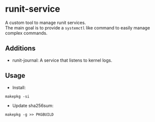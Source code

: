 runit-service
=============

A custom tool to manage runit services.<br>
The main goal is to provide a `systemctl` like command to easily manage complex commands.

Additions
---------

- runit-journal: A service that listens to kernel logs.

Usage
-----

- Install:
```shell
makepkg -si
```

- Update sha256sum:
```shell
makepkg -g >> PKGBUILD
```

